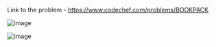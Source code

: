 Link to the problem - https://www.codechef.com/problems/BOOKPACK



![image](https://github.com/Haleshot/Competitive-Programming/assets/57552973/85400f66-0d52-42ef-8a55-2d5e9c70e32b)



![image](https://github.com/Haleshot/Competitive-Programming/assets/57552973/ed5071c6-f97e-4501-8fa0-e831b5c8efa5)
